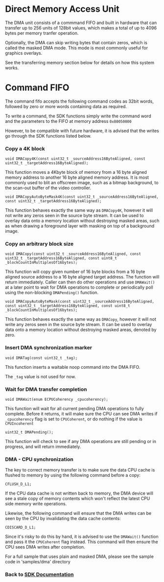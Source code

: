 # Direct Memory Access Unit

The DMA unit consists of a commmand FIFO and built in hardware that can transfer up to 256 units of 128bit values, which makes a total of up to 4096 bytes per memory tranfer operation.

Optionally, the DMA can skip writing bytes that contain zeros, which is called the masked DMA mode. This mode is most commonly useful for graphics overlays.

See the transferring memory section below for details on how this system works.

# Command FIFO

The command fifo accepts the following command codes as 32bit words, followed by zero or more words containing data as required.

To write a command, the SDK functions simply write the command word and the parameters to the FIFO at memory address `0x80050000`

However, to be compatible with future hardware, it is advised that the writes go through the SDK functions listed below.

### Copy a 4K block
`void DMACopy4K(const uint32_t _sourceAddress16ByteAligned, const uint32_t _targetAddress16ByteAligned);`

This function moves a 4Kbyte block of memory from a 16 byte aligned memory address to another 16 byte aligned memory address. It is most commonly used to blit an offscreen image, such as a bitmap background, to the scan-out buffer of the video controller.

`void DMACopyAutoByteMask4K(const uint32_t _sourceAddress16ByteAligned, const uint32_t _targetAddress16ByteAligned);`

This function behaves exactly the same way as `DMACopy4K`, however it will not write any zeros seen in the source byte stream. It can be used to overlay data onto a memory location without destroying masked areas, such as when drawing a foreground layer with masking on top of a background image.

### Copy an arbitrary block size
`void DMACopy(const uint32_t _sourceAddress16ByteAligned, const uint32_t _targetAddress16ByteAligned, const uint8_t _blockCountInMultiplesOf16bytes);`

This function will copy given number of 16 byte blocks from a 16 byte aligned source address to a 16 byte aligned target address. The function will return immediately. Caller can then do other operations and use `DMAWait()` at a later point to wait for DMA operations to complete or periodically poll using the non-blocking `DMAPending()` function.

`void DMACopyAutoByteMask(const uint32_t _sourceAddress16ByteAligned, const uint32_t _targetAddress16ByteAligned, const uint8_t _blockCountInMultiplesOf16bytes);`

This function behaves exactly the same way as `DMACopy`, however it will not write any zeros seen in the source byte stream. It can be used to overlay data onto a memory location without destroying masked areas, denoted by zero.

### Insert DMA synchronization marker
`void DMATag(const uint32_t _tag);`

This function inserts a waitable noop command into the DMA FIFO.

The `_tag` value is not used for now.

### Wait for DMA transfer completion
`void DMAWait(enum ECPUCoherency _cpucoherency);`

This function will wait for all current pending DMA operations to fully complete. Before it returns, it will make sure the CPU can see DMA writes if `_cpucoherency` flag is set to `CPUCoherent`, or do nothing if the value is `CPUIncoherent`

`uint32_t DMAPending();`

This function will check to see if any DMA operations are still pending or in progress, and will return immediately.

### DMA - CPU synchronization

The key to correct memory transfer is to make sure the data CPU cache is flushed to memory by using the following command before a copy:

```
CFLUSH_D_L1;
```

If the CPU data cache is not written back to memory, the DMA device will see a stale copy of memory contents which won't reflect the latest CPU side memory write operations.

Likewise, the following command will ensure that the DMA writes can be seen by the CPU by invalidating the data cache contents:

```
CDISCARD_D_L1;
```

Since it's risky to do this by hand, it is advised to use the `DMAWait()` function and pass it the `CPUCoherent` flag instead. This command will then ensure the CPU sees DMA writes after completion.

For a full sample that uses plain and masked DMA, please see the sample code in 'samples/dma' directory

### Back to [SDK Documentation](README.md)